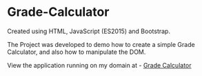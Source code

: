 # Grade-Calculator

Created using HTML, JavaScript (ES2015) and Bootstrap. 

The Project was developed to demo how to create a simple Grade Calculator, and also how to manipulate the DOM.

View the application running on my domain at - <a href="https://www.rh-web-design.co.uk/gradeCalculator/GradeCalculator.html">Grade Calculator</a>
